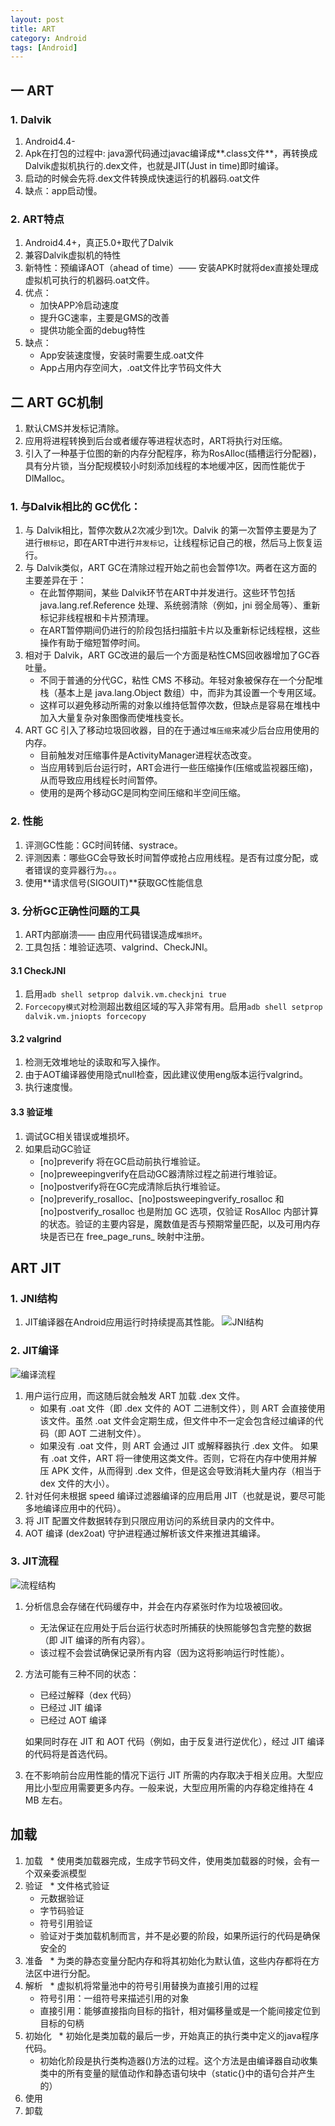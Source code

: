 ```yaml
---
layout: post
title: ART
category: Android
tags: [Android]
---
```



## 一 ART

### 1. Dalvik 
1. Android4.4-
2. Apk在打包的过程中: java源代码通过javac编译成**.class文件**，再转换成Dalvik虚拟机执行的.dex文件，也就是JIT(Just in time)即时编译。
3. 启动的时候会先将.dex文件转换成快速运行的机器码.oat文件
4. 缺点：app启动慢。


### 2. ART特点
1. Android4.4+，真正5.0+取代了Dalvik
2. 兼容Dalvik虚拟机的特性
3. 新特性：预编译AOT（ahead of time）—— 安装APK时就将dex直接处理成虚拟机可执行的机器码.oat文件。
4. 优点：
	* 加快APP冷启动速度
	* 提升GC速率，主要是GMS的改善
	* 提供功能全面的debug特性
5. 缺点：
	* App安装速度慢，安装时需要生成.oat文件
	* App占用内存空间大，.oat文件比字节码文件大


## 二 ART GC机制
1. 默认CMS并发标记清除。
2. 应用将进程转换到后台或者缓存等进程状态时，ART将执行对压缩。
3. 引入了一种基于位图的新的内存分配程序，称为RosAlloc(插槽运行分配器)，具有分片锁，当分配规模较小时刻添加线程的本地缓冲区，因而性能优于DlMalloc。 

### 1. 与Dalvik相比的 GC优化：
1. 与 Dalvik相比，暂停次数从2次减少到1次。Dalvik 的第一次暂停主要是为了进行`根标记`，即在ART中进行`并发标记`，让线程标记自己的根，然后马上恢复运行。
2. 与 Dalvik类似，ART GC在清除过程开始之前也会暂停1次。两者在这方面的主要差异在于：
	* 在此暂停期间，某些 Dalvik环节在ART中并发进行。这些环节包括 java.lang.ref.Reference 处理、系统弱清除（例如，jni 弱全局等）、重新标记非线程根和卡片预清理。
	* 在ART暂停期间仍进行的阶段包括扫描脏卡片以及重新标记线程根，这些操作有助于缩短暂停时间。
3. 相对于 Dalvik，ART GC改进的最后一个方面是粘性CMS回收器增加了GC吞吐量。
	* 不同于普通的分代GC，粘性 CMS 不移动。年轻对象被保存在一个分配堆栈（基本上是 java.lang.Object 数组）中，而非为其设置一个专用区域。
	* 这样可以避免移动所需的对象以维持低暂停次数，但缺点是容易在堆栈中加入大量复杂对象图像而使堆栈变长。
4. ART GC 引入了移动垃圾回收器，目的在于通过`堆压缩`来减少后台应用使用的内存。
	* 目前触发对压缩事件是ActivityManager进程状态改变。
	* 当应用转到后台运行时，ART会进行一些压缩操作(压缩或监视器压缩)，从而导致应用线程长时间暂停。
	* 使用的是两个移动GC是同构空间压缩和半空间压缩。


### 2. 性能
1. 评测GC性能：GC时间转储、systrace。
2. 评测因素：哪些GC会导致长时间暂停或抢占应用线程。是否有过度分配，或者错误的变异器行为。。。
3. 使用**请求信号(SIGOUIT)**获取GC性能信息 


### 3. 分析GC正确性问题的工具
1. ART内部崩溃—— 由应用代码错误造成`堆损坏`。
2. 工具包括：堆验证选项、valgrind、CheckJNI。

#### 3.1 CheckJNI
1. 启用`adb shell setprop dalvik.vm.checkjni true`
2. `Forcecopy模式`对检测超出数组区域的写入非常有用。启用`adb shell setprop dalvik.vm.jniopts forcecopy`

#### 3.2 valgrind
1. 检测无效堆地址的读取和写入操作。
2. 由于AOT编译器使用隐式null检查，因此建议使用eng版本运行valgrind。
3. 执行速度慢。

#### 3.3 验证堆
1. 调试GC相关错误或堆损坏。
2. 如果启动GC验证
	* [no]preverify 将在GC启动前执行堆验证。
	* [no]preweepingverify在启动GC器清除过程之前进行堆验证。
	* [no]postverify将在GC完成清除后执行堆验证。
	* [no]preverify_rosalloc、[no]postsweepingverify_rosalloc 和 [no]postverify_rosalloc 也是附加 GC 选项，仅验证 RosAlloc 内部计算的状态。验证的主要内容是，魔数值是否与预期常量匹配，以及可用内存块是否已在 free_page_runs_ 映射中注册。

## ART JIT

### 1. JNI结构
1. JIT编译器在Android应用运行时持续提高其性能。
 ![JNI结构](https://source.android.com/devices/tech/dalvik/images/jit-arch.png)
	
### 2. JIT编译
![编译流程](https://source.android.com/devices/tech/dalvik/images/jit-profile-comp.png)

1. 用户运行应用，而这随后就会触发 ART 加载 .dex 文件。
	* 如果有 .oat 文件（即 .dex 文件的 AOT 二进制文件），则 ART 会直接使用该文件。虽然 .oat 文件会定期生成，但文件中不一定会包含经过编译的代码（即 AOT 二进制文件）。
	* 如果没有 .oat 文件，则 ART 会通过 JIT 或解释器执行 .dex 文件。
如果有 .oat 文件，ART 将一律使用这类文件。否则，它将在内存中使用并解压 APK 文件，从而得到 .dex 文件，但是这会导致消耗大量内存（相当于 dex 文件的大小）。
2. 针对任何未根据 speed 编译过滤器编译的应用启用 JIT（也就是说，要尽可能多地编译应用中的代码）。
3. 将 JIT 配置文件数据转存到只限应用访问的系统目录内的文件中。
4. AOT 编译 (dex2oat) 守护进程通过解析该文件来推进其编译。 

### 3. JIT流程
![流程结构](https://source.android.com/devices/tech/dalvik/images/jit-workflow.png)

1. 分析信息会存储在代码缓存中，并会在内存紧张时作为垃圾被回收。
	* 无法保证在应用处于后台运行状态时所捕获的快照能够包含完整的数据（即 JIT 编译的所有内容）。
	* 该过程不会尝试确保记录所有内容（因为这将影响运行时性能）。
2. 方法可能有三种不同的状态：
	* 已经过解释（dex 代码）
	* 已经过 JIT 编译
	* 已经过 AOT 编译

	如果同时存在 JIT 和 AOT 代码（例如，由于反复进行逆优化），经过 JIT 编译的代码将是首选代码。

3. 在不影响前台应用性能的情况下运行 JIT 所需的内存取决于相关应用。大型应用比小型应用需要更多内存。一般来说，大型应用所需的内存稳定维持在 4 MB 左右。


## 加载
1.	加载  	* 使用类加载器完成，生成字节码文件，使用类加载器的时候，会有一个双亲委派模型
2. 验证  	* 文件格式验证
	* 元数据验证
	* 字节码验证
	* 符号引用验证
	* 验证对于类加载机制而言，并不是必要的阶段，如果所运行的代码是确保安全的
3.	准备  	* 为类的静态变量分配内存和将其初始化为默认值，这些内存都将在方法区中进行分配。
4. 解析  	* 虚拟机将常量池中的符号引用替换为直接引用的过程
	* 符号引用：一组符号来描述引用的对象
	* 直接引用：能够直接指向目标的指针，相对偏移量或是一个能间接定位到目标的句柄
5.	初始化  	* 初始化是类加载的最后一步，开始真正的执行类中定义的java程序代码。
	* 初始化阶段是执行类构造器()方法的过程。这个方法是由编译器自动收集类中的所有变量的赋值动作和静态语句块中（static{}中的语句合并产生的）
6.	使用
7.	卸载





